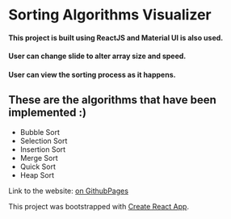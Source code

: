 # Sorting Algorithms Visualizer
#### This project is built using ReactJS and Material UI is also used.
#### User can change slide to alter array size and speed.
#### User can view the sorting process as it happens.

## These are the algorithms that have been implemented :)
* Bubble Sort
* Selection Sort
* Insertion Sort
* Merge Sort
* Quick Sort
* Heap Sort

Link to the website: [on GithubPages](https://aashishwastaken.github.io/Sorting-Algorithm-Visualizer/)

This project was bootstrapped with [Create React App](https://github.com/facebook/create-react-app).